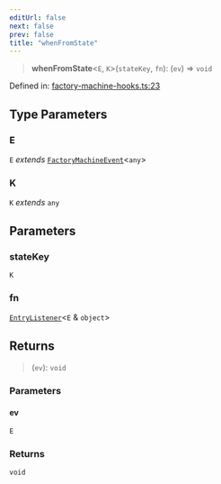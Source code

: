 ```yaml
---
editUrl: false
next: false
prev: false
title: "whenFromState"
---
```


> **whenFromState**\<`E`, `K`\>(`stateKey`, `fn`): (`ev`) => `void`

Defined in: [factory-machine-hooks.ts:23](https://github.com/WinstonFassett/matchina/blob/2d22b2187dda803854f54b63fe09d04bd833387d/src/factory-machine-hooks.ts#L23)

## Type Parameters

### E

`E` *extends* [`FactoryMachineEvent`](/docs/src/content/docs/reference/type-aliases/factorymachineevent/)\<`any`\>

### K

`K` *extends* `any`

## Parameters

### stateKey

`K`

### fn

[`EntryListener`](/docs/src/content/docs/reference/type-aliases/entrylistener/)\<`E` & `object`\>

## Returns

> (`ev`): `void`

### Parameters

#### ev

`E`

### Returns

`void`
